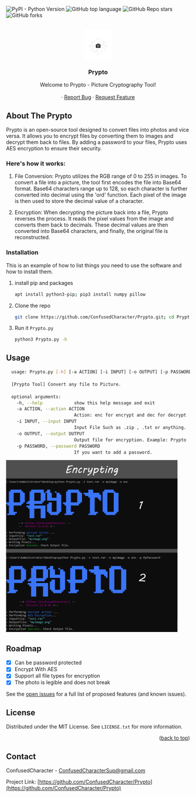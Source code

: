 <a name="readme-top"></a>

![PyPI - Python Version](https://img.shields.io/pypi/pyversions/pillow)
![GitHub top language](https://img.shields.io/github/languages/top/ConfusedCharacter/Prypto)
![GitHub Repo stars](https://img.shields.io/github/stars/ConfusedCharacter/Prypto)
![GitHub forks](https://img.shields.io/github/forks/ConfusedCharacter/Prypto)



<!-- PROJECT LOGO -->
<br />
<div align="center">
  <a href="https://github.com/ConfusedCharacter/Prypto">
    <img src="images/logo.png" alt="Logo" width="80" height="80">
  </a>

  <h3 align="center">Prypto</h3>

  <p align="center">
    Welcome to Prypto - Picture Cryptography Tool!
    <br />
    <br />
    ·
    <a href="https://github.com/ConfusedCharacter/Prypto/issues">Report Bug</a>
    ·
    <a href="https://github.com/ConfusedCharacter/Prypto/issues">Request Feature</a>
  </p>
</div>


## About The Prypto

Prypto is an open-source tool designed to convert files into photos and vice versa. It allows you to encrypt files by converting them to images and decrypt them back to files. By adding a password to your files, Prypto uses AES encryption to ensure their security.






### Here's how it works:


1. File Conversion: Prypto utilizes the RGB range of 0 to 255 in images. To convert a file into a picture, the tool first encodes the file into Base64 format. Base64 characters range up to 128, so each character is further converted into decimal using the 'ord' function. Each pixel of the image is then used to store the decimal value of a character.

2. Encryption: When decrypting the picture back into a file, Prypto reverses the process. It reads the pixel values from the image and converts them back to decimals. These decimal values are then converted into Base64 characters, and finally, the original file is reconstructed.


### Installation

This is an example of how to list things you need to use the software and how to install them.
1. install pip and packages
    ```sh
    apt install python3-pip; pip3 install numpy pillow
    ```
2. Clone the repo
   ```sh
   git clone https://github.com/ConfusedCharacter/Prypto.git; cd Prypto
   ```
   
4. Run it `Prypto.py`
   ```sh
   python3 Prypto.py -h
   ```

## Usage

  ```sh
    usage: Prypto.py [-h] [-a ACTION] [-i INPUT] [-o OUTPUT] [-p PASSWORD]        
    
    [Prypto Tool] Convert any file to Picture.
    
    optional arguments:
      -h, --help            show this help message and exit
      -a ACTION, --action ACTION
                            Action: enc for encrypt and dec for decrypt
      -i INPUT, --input INPUT
                            Input File Such as .zip , .txt or anything.
      -o OUTPUT, --output OUTPUT
                            Output file for encryption. Example: Prypto
      -p PASSWORD, --password PASSWORD
                            If you want to add a password.
  ```
<div align="left">
<img src="images/Enc.jpg" alt="Help" width="470" height="470">
</div>

<!-- ROADMAP -->
## Roadmap

- [x] Can be password protected
- [x] Encrypt With AES
- [x] Support all file types for encryption
- [x] The photo is legible and does not break

See the [open issues](https://github.com/ConfusedCharacter/Prypto/issues) for a full list of proposed features (and known issues).


<!-- LICENSE -->
## License

Distributed under the MIT License. See `LICENSE.txt` for more information.

<p align="right">(<a href="#readme-top">back to top</a>)</p>


## Contact

ConfusedCharacter - ConfusedCharacterSup@gmail.com

Project Link: [https://github.com/ConfusedCharacter/Prypto](https://github.com/ConfusedCharacter/Prypto)

